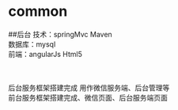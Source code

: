 # common
##后台
技术：springMvc Maven</br>
数据库：mysql</br>
前端：angularJs Html5</br>

</br>
</br>
后台服务框架搭建完成 用作微信服务端、后台管理等</br>
前台服务框架搭建完成、微信页面、后台服务端页面</br>











